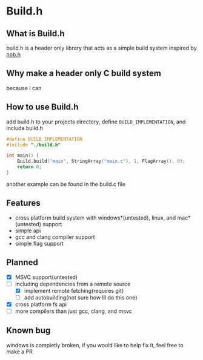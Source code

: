 # Build.h
## What is Build.h
build.h is a header only library that acts as a simple build system inspired by [nob.h](https://www.github.com/tsoding/nob.h)
## Why make a header only C build system 
because I can
## How to use Build.h
add build.h to your projects directory, define `BUILD_IMPLEMENTATION`, and include build.h
```C
#define BUILD_IMPLEMENTATION 
#include "./build.h"

int main() { 
    Build.build("main", StringArray("main.c"), 1, FlagArray(), 0);
    return 0;
}
```

another example can be found in the build.c file

## Features
* cross platform build system with windows*(untested), linux, and mac*(untested) support
* simple api
* gcc and clang compiler support
* simple flag support
## Planned 
- [x] MSVC support(untested)
- [ ] including dependencies from a remote source
    - [x] implement remote fetching(requires git)
    - [ ] add autobuilding(not sure how Ill do this one)

- [x] cross platform fs api
- [ ] more compilers than just gcc, clang, and msvc
## Known bug
windows is completly broken, if you would like to help fix it, feel free to make a PR

